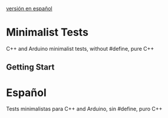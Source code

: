 [versión en español](#español)
# Minimalist Tests
C++ and Arduino minimalist tests, without #define, pure C++

## Getting Start

# Español
Tests minimalistas para C++ and Arduino, sin #define, puro C++
